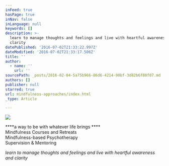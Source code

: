 ```yaml
---
inFeed: true
hasPage: true
inNav: false
inLanguage: null
keywords: []
description: >-
  learn to manage thoughts and feelings and live with heartful awareness and
  clarity
datePublished: '2016-07-02T21:33:22.997Z'
dateModified: '2016-07-02T21:33:17.506Z'
title: ''
author:
  - name: ''
    url: ''
sourcePath: _posts/2016-02-04-5a75b966-86d6-4214-90bf-3d82b6f80f07.md
authors: []
publisher: null
starred: true
url: mindfulness-approaches/index.html
_type: Article

---
```

![](https://the-grid-user-content.s3-us-west-2.amazonaws.com/9728026d-ecf9-4864-94bf-68792634fd44.jpg)

****a way to be with whatever life brings ****  
Mindfulness Courses and Retreats  
Mindfulness-based Psychotherapy  
Supervision & Mentoring 

_learn to manage thoughts and feelings and live with heartful awareness and clarity_